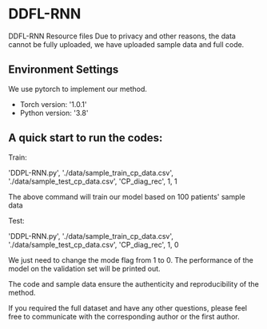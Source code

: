 # DDFL-RNN
DDFL-RNN Resource files
Due to privacy and other reasons, the data cannot be fully uploaded, we have uploaded sample data and full code.
## Environment Settings
We use pytorch to implement our method. 
- Torch version:  '1.0.1'
- Python version: '3.8'
## A quick start to run the codes:

Train:

'DDPL-RNN.py', './data/sample_train_cp_data.csv', './data/sample_test_cp_data.csv', 'CP_diag_rec', 1, 1

The above command will train our model based on 100 patients' sample data

Test:

'DDPL-RNN.py', './data/sample_train_cp_data.csv', './data/sample_test_cp_data.csv', 'CP_diag_rec', 1, 0

We just need to change the mode flag from 1 to 0. The performance of the model on the validation set will be printed out.

The code and sample data ensure the authenticity and reproducibility of the method.

If you required the full dataset and have any other questions, please feel free to communicate with the corresponding author or the first author.
